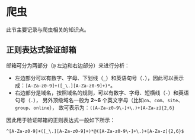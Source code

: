 # 爬虫

此节主要记录与爬虫相关的知识点。

## 正则表达式验证邮箱

邮箱可分为两部分（`@` 左边和右边部分）来进行分析：

- 左边部分可以有数字、字母、下划线（`_`）和英语句号（`.`），因此可以表示成：`[A-Za-z0-9]+([_\.][A-Za-z0-9]+)*`。
- 右边部分是域名，按照域名的规则，可以有数字、字母、短横线（`-`）和英语句号（`.`），
  另外顶级域名一般为 **2~6** 个英文字母（比如`cn`、`com`、`site`、`group`、`online`），
  故可表示为：`([A-Za-z0-9\-]+\.)+[A-Za-z]{2,6}`

因此用于验证邮箱的正则表达式一般如下所示：
```regexp
^[A-Za-z0-9]+([_\.][A-Za-z0-9]+)*@([A-Za-z0-9\-]+\.)+[A-Za-z]{2,6}$
```
